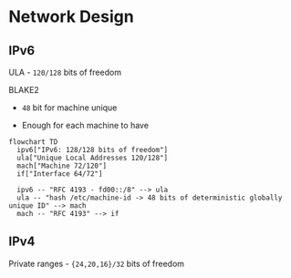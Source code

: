 # Network Design

## IPv6

ULA - `120/128` bits of freedom

BLAKE2

- `48` bit for machine unique

- Enough for each machine to have

```mermaid
flowchart TD
  ipv6["IPv6: 128/128 bits of freedom"]
  ula["Unique Local Addresses 120/128"]
  mach["Machine 72/120"]
  if["Interface 64/72"]

  ipv6 -- "RFC 4193 - fd00::/8" --> ula
  ula -- "hash /etc/machine-id -> 48 bits of deterministic globally unique ID" --> mach
  mach -- "RFC 4193" --> if
```

## IPv4

Private ranges - `{24,20,16}/32` bits of freedom
